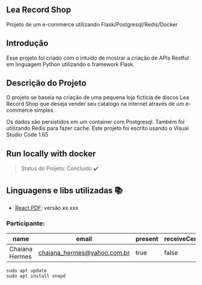 ## Lea Record Shop

Projeto de um e-commerce utilizando Flask/Postgresql/Redis/Docker

## Introdução
Esse projeto foi criado com o intuido de mostrar a criação de APIs Restful em linguagem Python utilizando o framework Flask.

## Descrição do Projeto
O projeto se baseia na criação de uma pequena loja fictícia de discos Lea Record Shop que deseja vender
seu catalogo na internet através de um e-commerce simples.





Os dados são persistidos em um container com Postgresql. Também foi utilizando Redis para fazer cache.
Este projeto foi escrito usando o Visual Studio Code 1.65

<h2>Run locally with docker</h2>

> Status do Projeto: Concluido :heavy_check_mark:
## Linguagens e libs utilizadas :books:

- [React PDF](https://react-pdf.org/): versão xx.xxx 

### Participante: 
|name|email|present|receiveCertificate|course|
| -------- | -------- | -------- |-------- | -------- |
|Chaiana Hermes|chaiana_hermes@yahoo.com.br|true|false|Bootcamp React|

    sudo apt update
    sudo apt install snapd
